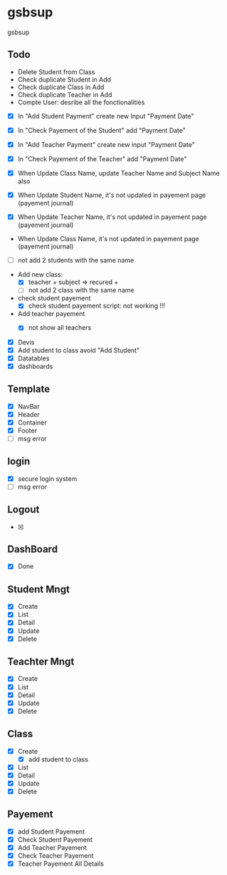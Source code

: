 # gsbsup
gsbsup

## Todo
- Delete Student from Class
- Check duplicate Student in Add
- Check duplicate Class in Add
- Check duplicate Teacher in Add
- Compte User: desribe all the fonctionalities



- [x] In "Add Student Payment" create new Input "Payment Date"
- [x] In "Check Payement of the Student" add "Payment Date"
- [x] In "Add Teacher Payment" create new input "Payment Date"
- [x] In "Check Payement of the Teacher" add "Payment Date"
- [x] When Update Class Name, update Teacher Name and Subject Name also

- [x] When Update Student Name, it's not updated in payement page (payement journal)
- [x] When Update Teacher Name, it's not updated in payement page (payement journal)
- When Update Class Name, it's not updated in payement page (payement journal)



- [ ] not add 2 students with the same name
- Add new class:
  - [x] teacher + subject => recured +
  - [ ] not add 2 class with the same name
- check student payement
  - [x] check student payement script:  not working !!!
- Add teacher payement
  - [x] not show all teachers



- [x] Devis
- [x] Add student to class avoid "Add Student"
- [x] Datatables
- [x] dashboards

## Template
- [x] NavBar
- [x] Header
- [x] Container
- [x] Footer
- [ ] msg error

## login
- [x] secure login system
- [ ] msg error

## Logout
- [x]

## DashBoard
- [x] Done

## Student Mngt
- [x] Create
- [x] List
- [x] Detail
- [x] Update
- [x] Delete

## Teachter Mngt
- [x] Create
- [x] List
- [x] Detail
- [x] Update
- [x] Delete

## Class
- [x] Create
  - [x] add student to class
- [x] List
- [x] Detail
- [x] Update
- [x] Delete

## Payement
- [x] add Student Payement
- [x] Check Student Payement
- [x] Add Teacher Payement
- [x] Check Teacher Payement
- [x] Teacher Payement All Details
